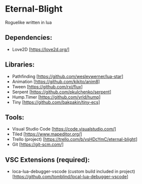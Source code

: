 # Eternal-Blight
Roguelike written in lua

## Dependencies:
- Love2D [https://love2d.org/]

## Libraries:
- Pathfinding [https://github.com/wesleywerner/lua-star]
- Animation [https://github.com/kikito/anim8]
- Tween [https://github.com/rxi/flux]
- Serpent [https://github.com/pkulchenko/serpent]
- Hump.Timer [https://github.com/vrld/hump]
- Tiny [https://github.com/bakpakin/tiny-ecs]

## Tools:
- Visual Studio Code [https://code.visualstudio.com/]
- Tiled [https://www.mapeditor.org/]
- Trello (project) [https://trello.com/b/vsHDcYmC/eternal-blight]
- Git [https://git-scm.com/]

## VSC Extensions (required):
- loca-lua-debugger-vscode (custom build included in project) [https://github.com/tomblind/local-lua-debugger-vscode] 
